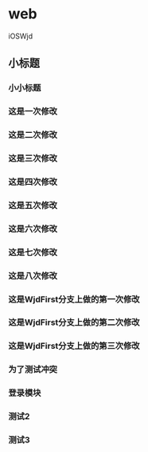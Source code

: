 # web
iOSWjd

## 小标题
### 小小标题
### 这是一次修改
### 这是二次修改
### 这是三次修改
### 这是四次修改
### 这是五次修改
### 这是六次修改
### 这是七次修改
### 这是八次修改
### 这是WjdFirst分支上做的第一次修改
### 这是WjdFirst分支上做的第二次修改
### 这是WjdFirst分支上做的第三次修改
### 为了测试冲突
### 登录模块
### 测试2
### 测试3
